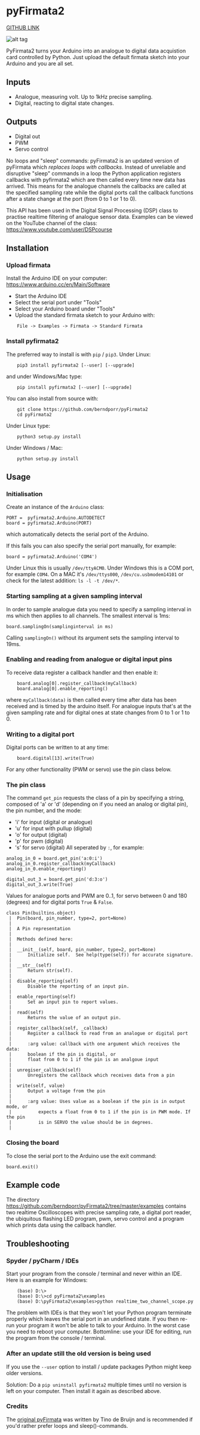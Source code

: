 # pyFirmata2

<!-- ! ######################## -->
[GITHUB LINK](https://github.com/berndporr/pyFirmata2)
<!-- ! ######################## -->

![alt tag](screenshot.png)

PyFirmata2 turns your Arduino into an analogue to digital data acquistion
card controlled by Python.
Just upload the default firmata sketch into your Arduino and you are all set.

## Inputs
 - Analogue, measuring volt. Up to 1kHz precise sampling.
 - Digital, reacting to digital state changes.

## Outputs
 - Digital out
 - PWM
 - Servo control

No loops and "sleep" commands: pyFirmata2 is an updated version of
pyFirmata which *replaces loops with callbacks*. Instead of unreliable
and disruptive "sleep" commands in a loop the Python application
registers callbacks with pyfirmata2 which are then called every time
new data has arrived. This means for the analogue channels the
callbacks are called at the specified sampling rate while the digital
ports call the callback functions after a state change at the port
(from 0 to 1 or 1 to 0).

This API has been used in the Digital Signal Processing (DSP) class to
practise realtime filtering of analogue sensor
data. Examples can be viewed on the YouTube channel of the
class: https://www.youtube.com/user/DSPcourse


## Installation



### Upload firmata


Install the Arduino IDE on your computer: https://www.arduino.cc/en/Main/Software

 - Start the Arduino IDE
 - Select the serial port under "Tools"
 - Select your Arduino board under "Tools"
 - Upload the standard firmata sketch to your Arduino with:
```  
    File -> Examples -> Firmata -> Standard Firmata
```


### Install pyfirmata2


The preferred way to install is with `pip` / `pip3`. Under Linux:
```
    pip3 install pyfirmata2 [--user] [--upgrade]
```
    
and under Windows/Mac type:
```  
    pip install pyfirmata2 [--user] [--upgrade]
```
    
You can also install from source with:
```
    git clone https://github.com/berndporr/pyFirmata2
    cd pyFirmata2
```

Under Linux type:
```  
    python3 setup.py install
```

Under Windows / Mac:
```
    python setup.py install
```

## Usage


### Initialisation

Create an instance of the `Arduino` class:
```
PORT =  pyfirmata2.Arduino.AUTODETECT
board = pyfirmata2.Arduino(PORT)
```
which automatically detects the serial port of the Arduino.

If this fails you can also specify the serial port manually, for example:
```
board = pyfirmata2.Arduino('COM4')
```
Under Linux this is usually `/dev/ttyACM0`. Under Windows this is a
COM port, for example `COM4`. On a MAC it's `/dev/ttys000`, `/dev/cu.usbmodem14101` or
check for the latest addition: `ls -l -t /dev/*`.


### Starting sampling at a given sampling interval

In order to sample analogue data you need to specify a sampling
interval in ms which then applies to all channels. The smallest
interval is 1ms:
```
board.samplingOn(samplinginterval in ms)
```
Calling `samplingOn()` without its argument sets the sampling interval
to 19ms.


### Enabling and reading from analogue or digital input pins

To receive data register a callback
handler and then enable it:
```
    board.analog[0].register_callback(myCallback)
    board.analog[0].enable_reporting()
```    
where `myCallback(data)` is then called every time after data has been received
and is timed by the arduino itself. For analogue inputs that's at
the given sampling rate and for digital ones at state changes from 0 to 1 or
1 to 0.

### Writing to a digital port

Digital ports can be written to at any time:
```  
    board.digital[13].write(True)
```
For any other functionality (PWM or servo) use the pin class below.

    
### The pin class

The command `get_pin` requests the class of a pin
by specifying a string, composed of
'a' or 'd' (depending on if you need an analog or digital pin), the pin
number, and the mode:
  - 'i' for input (digital or analogue)
  - 'u' for input with pullup (digital)
  - 'o' for output (digital)
  - 'p' for pwm (digital)
  - 's' for servo (digital)
All seperated by `:`, for example:
```
analog_in_0 = board.get_pin('a:0:i')
analog_in_0.register_callback(myCallback)
analog_in_0.enable_reporting()

digital_out_3 = board.get_pin('d:3:o')
digital_out_3.write(True)
```	
Values for analogue ports and PWM are 0..1,
for servo between 0 and 180 (degrees) and for digital ports
`True` & `False`.

```
class Pin(builtins.object)
 |  Pin(board, pin_number, type=2, port=None)
 |  
 |  A Pin representation
 |  
 |  Methods defined here:
 |  
 |  __init__(self, board, pin_number, type=2, port=None)
 |      Initialize self.  See help(type(self)) for accurate signature.
 |  
 |  __str__(self)
 |      Return str(self).
 |  
 |  disable_reporting(self)
 |      Disable the reporting of an input pin.
 |  
 |  enable_reporting(self)
 |      Set an input pin to report values.
 |  
 |  read(self)
 |      Returns the value of an output pin.
 |  
 |  register_callback(self, _callback)
 |      Register a callback to read from an analogue or digital port
 |      
 |      :arg value: callback with one argument which receives the data:
 |      boolean if the pin is digital, or 
 |      float from 0 to 1 if the pin is an analgoue input
 |  
 |  unregiser_callback(self)
 |      Unregisters the callback which receives data from a pin
 |  
 |  write(self, value)
 |      Output a voltage from the pin
 |      
 |      :arg value: Uses value as a boolean if the pin is in output mode, or
 |          expects a float from 0 to 1 if the pin is in PWM mode. If the pin
 |          is in SERVO the value should be in degrees.
 |  

```

### Closing the board

To close the serial port to the Arduino use the exit command:
```
board.exit()
```

## Example code

The directory https://github.com/berndporr/pyFirmata2/tree/master/examples 
contains two realtime Oscilloscopes with precise sampling rate,
a digital port reader, the ubiquitous flashing LED program, pwm, servo control
and
a program which prints data using the callback handler.


## Troubleshooting

### Spyder / pyCharm / IDEs

Start your program from the console / terminal and never within an IDE. Here is
an example for Windows:
```
    (base) D:\>
    (base) D:\>cd pyFirmata2\examples
    (base) D:\pyFirmata2\examples>python realtime_two_channel_scope.py
```
The problem with IDEs is that they won't let your Python program terminate properly
which leaves the serial port in an undefined state. If you then re-run your program
it won't be able to talk to your Arduino. In the worst case you need to reboot your
computer. Bottomline: use your IDE for editing, run the program from the console / terminal.


### After an update still the old version is being used

If you use the `--user` option to install / update packages Python might keep older versions.

Solution: Do a `pip uninstall pyfirmata2` multiple times until no version is left 
on your computer. Then install it again as described above.




### Credits

The [original pyFirmata](https://github.com/tino/pyFirmata)
was written by Tino de Bruijn and is recommended if you'd rather
prefer loops and sleep()-commands. 
